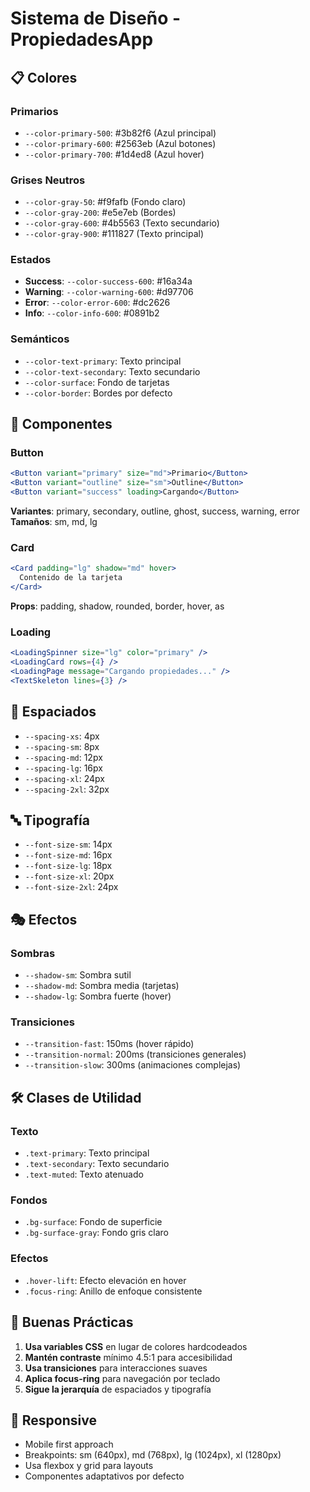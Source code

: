 # Sistema de Diseño - PropiedadesApp

## 📋 Colores

### Primarios
- `--color-primary-500`: #3b82f6 (Azul principal)
- `--color-primary-600`: #2563eb (Azul botones)
- `--color-primary-700`: #1d4ed8 (Azul hover)

### Grises Neutros
- `--color-gray-50`: #f9fafb (Fondo claro)
- `--color-gray-200`: #e5e7eb (Bordes)
- `--color-gray-600`: #4b5563 (Texto secundario)
- `--color-gray-900`: #111827 (Texto principal)

### Estados
- **Success**: `--color-success-600`: #16a34a
- **Warning**: `--color-warning-600`: #d97706  
- **Error**: `--color-error-600`: #dc2626
- **Info**: `--color-info-600`: #0891b2

### Semánticos
- `--color-text-primary`: Texto principal
- `--color-text-secondary`: Texto secundario
- `--color-surface`: Fondo de tarjetas
- `--color-border`: Bordes por defecto

## 🎨 Componentes

### Button
```jsx
<Button variant="primary" size="md">Primario</Button>
<Button variant="outline" size="sm">Outline</Button>
<Button variant="success" loading>Cargando</Button>
```

**Variantes**: primary, secondary, outline, ghost, success, warning, error
**Tamaños**: sm, md, lg

### Card
```jsx
<Card padding="lg" shadow="md" hover>
  Contenido de la tarjeta
</Card>
```

**Props**: padding, shadow, rounded, border, hover, as

### Loading
```jsx
<LoadingSpinner size="lg" color="primary" />
<LoadingCard rows={4} />
<LoadingPage message="Cargando propiedades..." />
<TextSkeleton lines={3} />
```

## 📏 Espaciados

- `--spacing-xs`: 4px
- `--spacing-sm`: 8px  
- `--spacing-md`: 12px
- `--spacing-lg`: 16px
- `--spacing-xl`: 24px
- `--spacing-2xl`: 32px

## 🔤 Tipografía

- `--font-size-sm`: 14px
- `--font-size-md`: 16px
- `--font-size-lg`: 18px
- `--font-size-xl`: 20px
- `--font-size-2xl`: 24px

## 🎭 Efectos

### Sombras
- `--shadow-sm`: Sombra sutil
- `--shadow-md`: Sombra media (tarjetas)
- `--shadow-lg`: Sombra fuerte (hover)

### Transiciones
- `--transition-fast`: 150ms (hover rápido)
- `--transition-normal`: 200ms (transiciones generales)
- `--transition-slow`: 300ms (animaciones complejas)

## 🛠️ Clases de Utilidad

### Texto
- `.text-primary`: Texto principal
- `.text-secondary`: Texto secundario
- `.text-muted`: Texto atenuado

### Fondos
- `.bg-surface`: Fondo de superficie
- `.bg-surface-gray`: Fondo gris claro

### Efectos
- `.hover-lift`: Efecto elevación en hover
- `.focus-ring`: Anillo de enfoque consistente

## 🎯 Buenas Prácticas

1. **Usa variables CSS** en lugar de colores hardcodeados
2. **Mantén contraste** mínimo 4.5:1 para accesibilidad
3. **Usa transiciones** para interacciones suaves
4. **Aplica focus-ring** para navegación por teclado
5. **Sigue la jerarquía** de espaciados y tipografía

## 📱 Responsive

- Mobile first approach
- Breakpoints: sm (640px), md (768px), lg (1024px), xl (1280px)
- Usa flexbox y grid para layouts
- Componentes adaptativos por defecto 
